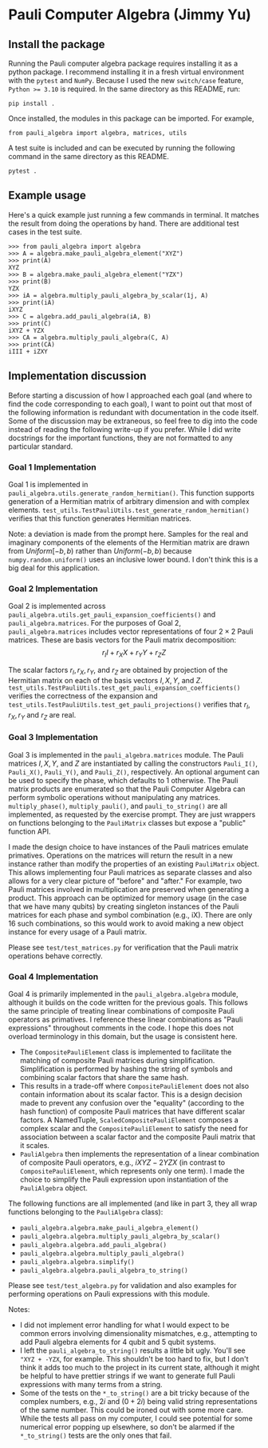 # Pauli Computer Algebra (Jimmy Yu)

## Install the package
Running the Pauli computer algebra package requires installing it as a python package.
I recommend installing it in a fresh virtual environment with the `pytest` and `NumPy`.
Because I used the new `switch/case` feature, `Python >= 3.10` is required. 
In the same directory as this README, run:
```
pip install .
```

Once installed, the modules in this package can be imported.
For example,
```
from pauli_algebra import algebra, matrices, utils
```

A test suite is included and can be executed by running the following command in the same directory as this README.
```
pytest .
```

## Example usage
Here's a quick example just running a few commands in terminal.
It matches the result from doing the operations by hand.
There are additional test cases in the test suite.
```
>>> from pauli_algebra import algebra
>>> A = algebra.make_pauli_algebra_element("XYZ")
>>> print(A)
XYZ
>>> B = algebra.make_pauli_algebra_element("YZX")
>>> print(B)
YZX
>>> iA = algebra.multiply_pauli_algebra_by_scalar(1j, A)
>>> print(iA)
iXYZ
>>> C = algebra.add_pauli_algebra(iA, B)
>>> print(C)
iXYZ + YZX
>>> CA = algebra.multiply_pauli_algebra(C, A)
>>> print(CA)
iIII + iZXY
```

## Implementation discussion

Before starting a discussion of how I approached each goal (and where to find the code corresponding to each goal), I want to point out that most of the following information is redundant with documentation in the code itself.
Some of the discussion may be extraneous, so feel free to dig into the code instead of reading the following write-up if you prefer.
While I did write docstrings for the important functions, they are not formatted to any particular standard. 

### Goal 1 Implementation
Goal 1 is implemented in `pauli_algebra.utils.generate_random_hermitian()`. 
This function supports generation of a Hermitian matrix of arbitrary dimension and with complex elements.
`test_utils.TestPauliUtils.test_generate_random_hermitian()` verifies that this function generates Hermitian matrices.

Note: a deviation is made from the prompt here. Samples for the real and imaginary components of the elements of the Hermitian matrix are drawn from $Uniform[-b,b)$ rather than $Uniform(-b,b)$ because `numpy.random.uniform()` uses an inclusive lower bound. I don't think this is a big deal for this application.

### Goal 2 Implementation
Goal 2 is implemented across `pauli_algebra.utils.get_pauli_expansion_coefficients()` and `pauli_algebra.matrices`.
For the purposes of Goal 2, `pauli_algebra.matrices` includes vector representations of four $2\times 2$ Pauli matrices.
These are basis vectors for the Pauli matrix decomposition: $$r_II + r_XX + r_YY+r_ZZ$$

The scalar factors $r_I, r_X, r_Y,$ and $r_Z$ are obtained by projection of the Hermitian matrix on each of the basis vectors $I, X, Y,$ and $Z$.
`test_utils.TestPauliUtils.test_get_pauli_expansion_coefficients()` verifies the correctness of the expansion and `test_utils.TestPauliUtils.test_get_pauli_projections()` verifies that $r_I, r_X, r_Y$ and $r_Z$ are real.

### Goal 3 Implementation
Goal 3 is implemented in the `pauli_algebra.matrices` module. 
The Pauli matrices $I, X, Y,$ and $Z$ are instantiated by calling the constructors `Pauli_I()`, `Pauli_X()`, `Pauli_Y()`, and `Pauli_Z()`, respectively.
An optional argument can be used to specify the phase, which defaults to 1 otherwise.
The Pauli matrix products are enumerated so that the Pauli Computer Algebra can perform symbolic operations without manipulating any matrices.
`multiply_phase()`, `multiply_pauli()`, and `pauli_to_string()` are all implemented, as requested by the exercise prompt.
They are just wrappers on functions belonging to the `PauliMatrix` classes but expose a "public" function API.

I made the design choice to have instances of the Pauli matrices emulate primatives. 
Operations on the matrices will return the result in a new instance rather than modify the properties of an existing `PauliMatrix` object. 
This allows implementing four Pauli matrices as separate classes and also allows for a very clear picture of "before" and "after."
For example, two Pauli matrices involved in multiplication are preserved when generating a product.
This approach can be optimized for memory usage (in the case that we have many qubits) by creating singleton instances of the Pauli matrices for each phase and symbol combination (e.g., iX).
There are only 16 such combinations, so this would work to avoid making a new object instance for every usage of a Pauli matrix.

Please see `test/test_matrices.py` for verification that the Pauli matrix operations behave correctly.

### Goal 4 Implementation
Goal 4 is primarily implemented in the `pauli_algebra.algebra` module, although it builds on the code written for the previous goals.
This follows the same principle of treating linear combinations of composite Pauli operators as primatives.
I reference these linear combinations as "Pauli expressions" throughout comments in the code.
I hope this does not overload terminology in this domain, but the usage is consistent here.
- The `CompositePauliElement` class is implemented to facilitate the matching of composite Pauli matrices during simplification. Simplification is performed by hashing the string of symbols and combining scalar factors that share the same hash.
- This results in a trade-off where `CompositePauliElement` does not also contain information about its scalar factor. This is a design decision made to prevent any confusion over the "equality" (according to the hash function) of composite Pauli matrices that have different scalar factors. A NamedTuple, `ScaledCompositePauliElement` composes a complex scalar and the `CompositePauliElement` to satisfy the need for association between a scalar factor and the composite Pauli matrix that it scales.
- `PauliAlgebra` then implements the representation of a linear combination of composite Pauli operators, e.g., $iXYZ - 2YZX$ (in contrast to `CompositePauliElement`, which represents only one term). I made the choice to simplify the Pauli expression upon instantiation of the `PauliAlgebra` object.

The following functions are all implemented (and like in part 3, they all wrap functions belonging to the `PauliAlgebra` class):
- `pauli_algebra.algebra.make_pauli_algebra_element()`
- `pauli_algebra.algebra.multiply_pauli_algebra_by_scalar()`
- `pauli_algebra.algebra.add_pauli_algebra()`
- `pauli_algebra.algebra.multiply_pauli_algebra()`
- `pauli_algebra.algebra.simplify()`
- `pauli_algebra.algebra.pauli_algebra_to_string()`

Please see `test/test_algebra.py` for validation and also examples for performing operations on Pauli expressions with this module.

Notes:
- I did not implement error handling for what I would expect to be common errors involving dimensionality mismatches, e.g., attempting to add Pauli algebra elements for 4 qubit and 5 qubit systems.
- I left the `pauli_algebra_to_string()` results a little bit ugly. You'll see `"XYZ + -YZX`, for example. This shouldn't be too hard to fix, but I don't think it adds too much to the project in its current state, although it might be helpful to have prettier strings if we want to generate full Pauli expressions with many terms from a string.
- Some of the tests on the `*_to_string()` are a bit tricky because of the complex numbers, e.g., $2i$ and $(0+2i)$ being valid string representations of the same number. This could be ironed out with some more care. While the tests all pass on my computer, I could see potential for some numerical error popping up elsewhere, so don't be alarmed if the `*_to_string()` tests are the only ones that fail.